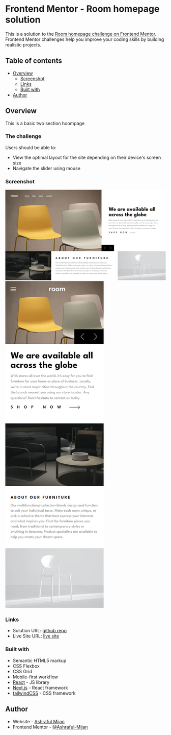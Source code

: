# Frontend Mentor - Room homepage solution

This is a solution to the [Room homepage challenge on Frontend Mentor](https://www.frontendmentor.io/challenges/room-homepage-BtdBY_ENq). Frontend Mentor challenges help you improve your coding skills by building realistic projects.

## Table of contents

- [Overview](#overview)
  - [Screenshot](#screenshot)
  - [Links](#links)
  - [Built with](#built-with)
- [Author](#author)

## Overview

This is a basic two section hoompage

### The challenge

Users should be able to:

- View the optimal layout for the site depending on their device's screen size
- Navigate the slider using mouse

### Screenshot

![desktop-1440](./public/screenshot/desktop-1440.png)
![mobile-375](./public/screenshot/mobile-375.png)

### Links

- Solution URL: [github repo](https://github.com/Ashraful-Mijan/room-homepage)
- Live Site URL: [live site](https://room-homepage-xi-ten.vercel.app/)

### Built with

- Semantic HTML5 markup
- CSS Flexbox
- CSS Grid
- Mobile-first workflow
- [React](https://reactjs.org/) - JS library
- [Next.js](https://nextjs.org/) - React framework
- [tailwindCSS](https://tailwindcss.com/) - CSS framework

## Author

- Website - [Ashraful Mijan](https://ashrafulmijan.com/)
- Frontend Mentor - [@Ashraful-Mijan](https://www.frontendmentor.io/profile/Ashraful-Mijan)
